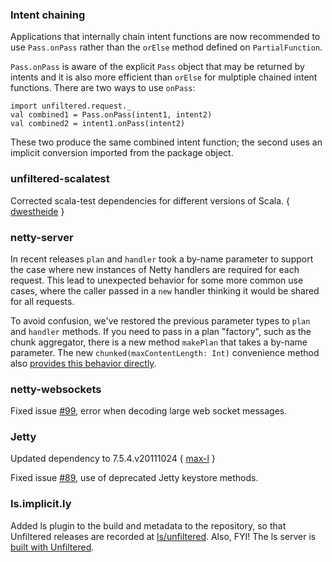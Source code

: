 ### Intent chaining

Applications that internally chain intent functions are now
recommended to use `Pass.onPass` rather than the `orElse` method
defined on `PartialFunction`.

`Pass.onPass` is aware of the explicit `Pass` object that may be
returned by intents and it is also more efficient than `orElse` for
mulptiple chained intent functions. There are two ways to use `onPass`:

    import unfiltered.request._
    val combined1 = Pass.onPass(intent1, intent2)
    val combined2 = intent1.onPass(intent2)

These two produce the same combined intent function; the second uses
an implicit conversion imported from the package object.

### unfiltered-scalatest

Corrected scala-test dependencies for different versions of Scala. {
[dwestheide][dwestheide] }

[dwestheide]: https://github.com/unfiltered/unfiltered/issues/92

### netty-server

In recent releases `plan` and `handler` took a by-name parameter to
support the case where new instances of Netty handlers are required
for each request. This lead to unexpected behavior for some more
common use cases, where the caller passed in a `new` handler thinking
it would be shared for all requests.

To avoid confusion, we've restored the previous parameter types to
`plan` and `handler` methods. If you need to pass in a plan "factory",
such as the chunk aggregator, there is a new method `makePlan` that
takes a by-name parameter. The new `chunked(maxContentLength: Int)`
convenience method also [provides this behavior directly][chunked].

[chunked]: https://github.com/unfiltered/unfiltered/blob/master/netty-server/src/main/scala/servers.scala#L50

### netty-websockets

Fixed issue [#99][i99], error when decoding large web socket messages.

[i99]: https://github.com/unfiltered/unfiltered/issues/99

### Jetty

Updated dependency to 7.5.4.v20111024 { [max-l](https://github.com/max-l/) }

Fixed issue [#89][89], use of deprecated Jetty keystore methods.

[89]: https://github.com/unfiltered/unfiltered/issues/89

### ls.implicit.ly

Added ls plugin to the build and metadata to the repository, so
that Unfiltered releases are recorded at [ls/unfiltered][ls]. Also,
FYI! The ls server is [built with Unfiltered][lsuf].

[ls]: http://ls.implicit.ly/unfiltered/unfiltered
[lsuf]: https://github.com/softprops/ls/tree/master/server/src/main/scala
